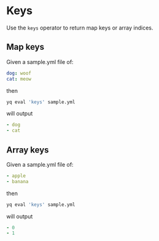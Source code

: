 # Keys

Use the `keys` operator to return map keys or array indices. 

## Map keys
Given a sample.yml file of:
```yaml
dog: woof
cat: meow
```
then
```bash
yq eval 'keys' sample.yml
```
will output
```yaml
- dog
- cat
```

## Array keys
Given a sample.yml file of:
```yaml
- apple
- banana
```
then
```bash
yq eval 'keys' sample.yml
```
will output
```yaml
- 0
- 1
```

